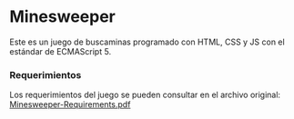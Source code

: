 # Minesweeper
Este es un juego de buscaminas programado con HTML, CSS y JS con el estándar de ECMAScript 5.


### Requerimientos
Los requerimientos del juego se pueden consultar en el archivo original: [Minesweeper-Requirements.pdf](https://github.com/lMartin3/minesweeper/docs/Minesweeper-Requeriments.pdf)
